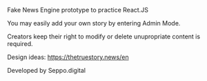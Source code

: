 Fake News Engine prototype to practice React.JS

You may easily add your own story by entering Admin Mode.

Creators keep their right to modify or delete unupropriate content is required.

Design ideas: https://thetruestory.news/en

Developed by Seppo.digital
